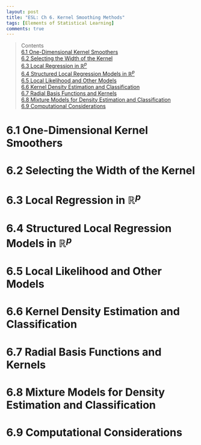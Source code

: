 ```yaml
---
layout: post
title: "ESL: Ch 6. Kernel Smoothing Methods"
tags: [Elements of Statistical Learning]
comments: true
---
```

> Contents  
> [6.1 One-Dimensional Kernel Smoothers](#61-one-dimensional-kernel-smoothers)  
> [6.2 Selecting the Width of the Kernel](#62-selecting-the-width-of-the-kernel)  
> [6.3 Local Regression in $\mathbb{R}^p$](#63-local-regression-in-mathbbrp)  
> [6.4 Structured Local Regression Models in $\mathbb{R}^p$](#64-structured-local-regression-models-in-mathbbrp)  
> [6.5 Local Likelihood and Other Models](#65-local-likelihood-and-other-models)  
> [6.6 Kernel Density Estimation and Classification](#66-kernel-density-estimation-and-classification)  
> [6.7 Radial Basis Functions and Kernels](#67-radial-basis-functions-and-kernels)  
> [6.8 Mixture Models for Density Estimation and Classification](#68-mixture-models-for-density-estimation-and-classification)  
> [6.9 Computational Considerations](#69-computational-considerations)  

# 6.1 One-Dimensional Kernel Smoothers


# 6.2 Selecting the Width of the Kernel


# 6.3 Local Regression in $\mathbb{R}^p$


# 6.4 Structured Local Regression Models in $\mathbb{R}^p$


# 6.5 Local Likelihood and Other Models


# 6.6 Kernel Density Estimation and Classification


# 6.7 Radial Basis Functions and Kernels


# 6.8 Mixture Models for Density Estimation and Classification


# 6.9 Computational Considerations


